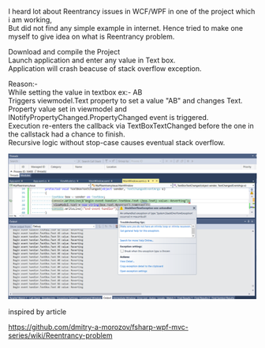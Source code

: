 I heard lot about Reentrancy issues in WCF/WPF in one of the project which i am working,  
But did not find any simple example in internet. Hence tried to make one myself to give idea on what is Reentrancy problem.  


Download and compile the Project  
Launch application and enter any value in Text box.  
Application will crash beacuse of stack overflow exception.  

Reason:-  
While setting the value in textbox ex:- AB  
Triggers viewmodel.Text property to set a value "AB" and changes Text.  
Property value set in viewmodel and INotifyPropertyChanged.PropertyChanged event is triggered.  
Execution re-enters the callback via TextBoxTextChanged before the one in the callstack had a chance to finish.  
Recursive logic without stop-case causes eventual stack overflow.  

![Screenshot](screenshot.png)





inspired by article  

https://github.com/dmitry-a-morozov/fsharp-wpf-mvc-series/wiki/Reentrancy-problem
